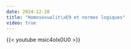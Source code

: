 ```yaml
---
date: 2024-12-20
title: "Homosexualit\xE9 et normes logiques"
video: true
---
```



{{< youtube msic4oIx0U0 >}}
